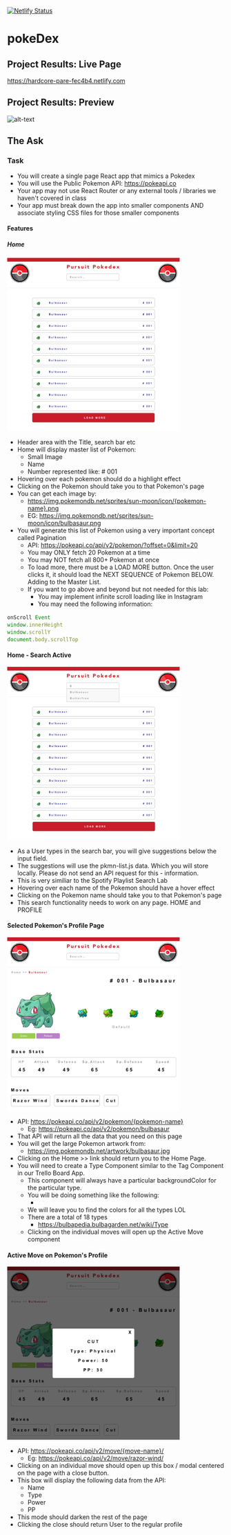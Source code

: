 [![Netlify Status](https://api.netlify.com/api/v1/badges/854677de-8d9c-46aa-a99f-f60a0fbc2f13/deploy-status)](https://app.netlify.com/sites/hardcore-pare-fec4b4/deploys)

# pokeDex

## Project Results: Live Page
https://hardcore-pare-fec4b4.netlify.com

## Project Results: Preview
![alt-text](playlistDemoVid.gif)

## The Ask

### Task
- You will create a single page React app that mimics a Pokedex
- You will use the Public Pokemon API: https://pokeapi.co
- Your app may not use React Router or any external tools / libraries we haven't covered in class
- Your app must break down the app into smaller components AND associate styling CSS files for those smaller components


#### Features

##### Home

<img src="pokedex/src/assets/photos/TaskGoal1.png" width="400">

- Header area with the Title, search bar etc
- Home will display master list of Pokemon:
  - Small Image
  - Name
  - Number represented like: # 001
- Hovering over each pokemon should do a highlight effect
- Clicking on the Pokemon should take you to that Pokemon's page
- You can get each image by:
  - https://img.pokemondb.net/sprites/sun-moon/icon/{pokemon-name}.png
  - EG: https://img.pokemondb.net/sprites/sun-moon/icon/bulbasaur.png
- You will generate this list of Pokemon using a very important concept called Pagination
  - API: https://pokeapi.co/api/v2/pokemon/?offset=0&limit=20
  - You may ONLY fetch 20 Pokemon at a time
  - You may NOT fetch all 800+ Pokemon at once
  - To load more, there must be a LOAD MORE button. Once the user clicks it, it should load the NEXT SEQUENCE of Pokemon  BELOW. Adding to the Master List.
  - If you want to go above and beyond but not needed for this lab:
    - You may implement infinite scroll loading like in Instagram
    - You may need the following information:
```javascript
onScroll Event
window.innerHeight 
window.scrollY
document.body.scrollTop
```
#### Home - Search Active

<img src="pokedex/src/assets/photos/TaskGoal2.png" width="400">

- As a User types in the search bar, you will give suggestions below the input field.
- The suggestions will use the pkmn-list.js data. Which you will store locally. Please do not send an API request for this - information.
- This is very similiar to the Spotify Playlist Search Lab
- Hovering over each name of the Pokemon should have a hover effect
- Clicking on the Pokemon name should take you to that Pokemon's page
- This search functionality needs to work on any page. HOME and PROFILE

#### Selected Pokemon's Profile Page

<img src="pokedex/src/assets/photos/TaskGoal3.png" width="400">

- API: https://pokeapi.co/api/v2/pokemon/{pokemon-name}
  - Eg: https://pokeapi.co/api/v2/pokemon/bulbasaur
- That API will return all the data that you need on this page
- You will get the large Pokemon artwork from:
  - https://img.pokemondb.net/artwork/bulbasaur.jpg
- Clicking on the Home >> link should return you to the Home Page.
- You will need to create a Type Component similar to the Tag Component in our Trello Board App.
  - This component will always have a particular backgroundColor for the particular type.
  - You will be doing something like the following:
    - <Type name='Grass' /> <Type name='Poison' />
  - We will leave you to find the colors for all the types LOL
  - There are a total of 18 types
    - https://bulbapedia.bulbagarden.net/wiki/Type
  - Clicking on the individual moves will open up the Active Move component
 
#### Active Move on Pokemon's Profile

<img src="pokedex/src/assets/photos/TaskGoal4.png" width="400">

- API: https://pokeapi.co/api/v2/move/{move-name}/
  - Eg: https://pokeapi.co/api/v2/move/razor-wind/
- Clicking on an individual move should open up this box / modal centered on the page with a close button.
- This box will display the following data from the API:
  - Name
  - Type
  - Power
  - PP
- This mode should darken the rest of the page
- Clicking the close should return User to the regular profile


